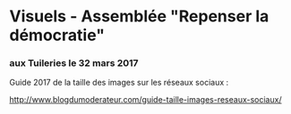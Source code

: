 # Visuels - Assemblée "Repenser la démocratie"
### aux Tuileries le 32 mars 2017



Guide 2017 de la taille des images sur les réseaux sociaux :

http://www.blogdumoderateur.com/guide-taille-images-reseaux-sociaux/

